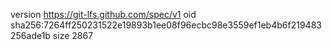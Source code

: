 version https://git-lfs.github.com/spec/v1
oid sha256:7264ff250231522e19893b1ee08f96ecbc98e3559ef1eb4b6f219483256ade1b
size 2867
